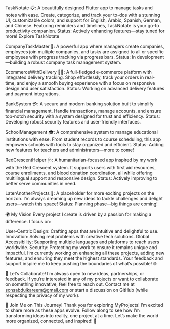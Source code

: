 TaskNotate 📋: A beautifully designed Flutter app to manage tasks and notes with ease. Create, categorize, and track your to-dos with a stunning UI, customizable colors, and support for English, Arabic, Spanish, German, and Chinese. Featuring reminders and timelines, TaskNotate is your go-to productivity companion. Status: Actively enhancing features—stay tuned for more! Explore TaskNotate

CompanyTaskMaster 🏢: A powerful app where managers create companies, employees join multiple companies, and tasks are assigned to all or specific employees with progress tracking via progress bars. Status: In development—building a robust company task management system.

EcommerceWithDelivery 🛒🚚: A full-fledged e-commerce platform with integrated delivery tracking. Shop effortlessly, track your orders in real-time, and enjoy a smooth buying experience with a focus on responsive design and user satisfaction. Status: Working on advanced delivery features and payment integrations.

BankSystem 💳: A secure and modern banking solution built to simplify financial management. Handle transactions, manage accounts, and ensure top-notch security with a system designed for trust and efficiency. Status: Developing robust security features and user-friendly interfaces.

SchoolManagement 🎓: A comprehensive system to manage educational institutions with ease. From student records to course scheduling, this app empowers schools with tools to stay organized and efficient. Status: Adding new features for teachers and administrators—more to come!

RedCrescentHelper 🩺: A humanitarian-focused app inspired by my work with the Red Crescent system. It supports users with first aid resources, course enrollments, and blood donation coordination, all while offering multilingual support and responsive design. Status: Actively improving to better serve communities in need.

LaterAnotherProjects 🔮: A placeholder for more exciting projects on the horizon. I’m always dreaming up new ideas to tackle challenges and delight users—watch this space! Status: Planning phase—big things are coming!

🌍 My Vision
Every project I create is driven by a passion for making a difference. I focus on:

User-Centric Design: Crafting apps that are intuitive and delightful to use.
Innovation: Solving real problems with creative tech solutions.
Global Accessibility: Supporting multiple languages and platforms to reach users worldwide.
Security: Protecting my work to ensure it remains unique and impactful.
I’m currently working on enhancing all these projects, adding new features, and ensuring they meet the highest standards. Your feedback and support inspire me to keep pushing the boundaries of what’s possible! 🌐

🤝 Let’s Collaborate!
I’m always open to new ideas, partnerships, or feedback. If you’re interested in any of my projects or want to collaborate on something innovative, feel free to reach out. Contact me at sonsabdulkareem@gmail.com or start a discussion on GitHub (while respecting the privacy of my work).

🎉 Join Me on This Journey!
Thank you for exploring MyProjects! I’m excited to share more as these apps evolve. Follow along to see how I’m transforming ideas into reality, one project at a time. Let’s make the world more organized, connected, and inspired! 🚀
